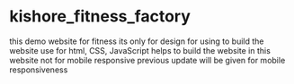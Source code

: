 # kishore_fitness_factory
this demo website for fitness its only for design for using to build the website use for html, CSS, JavaScript helps  to build the website in this website not for mobile responsive previous update will be given for mobile responsiveness
